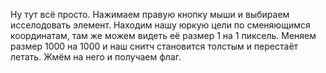 Ну тут всё просто.
Нажимаем правую кнопку мыши и выбираем исселодовать элемент.
Находим нашу юркую цели по сменяющимся координатам, там же можем видеть её размер 1 на 1 пиксель.
Меняем размер 1000 на 1000 и наш снитч становится толстым и перестаёт летать.
Жмём на него и получаем флаг.
